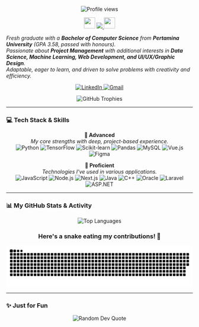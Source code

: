 <div align="center">
  <p>
    <img src="https://komarev.com/ghpvc/?username=adityavhlvy&style=flat&color=blueviolet" alt="Profile views"/>
  </p>
  
  <img src="https://media.tenor.com/BuSEbkm9aAIAAAAi/hi-otag.gif" width="30" height="30"/>
  <a href="https://git.io/typing-svg">
    <img src="https://readme-typing-svg.herokuapp.com/?lines=Hello,+I'm+Aditya+Vahlevy+Nugraha;Fresh+Computer+Science+Graduate;Data+Science+%26+ML+Enthusiast;Full-Stack+Web+Developer&center=true&size=22">
  </a>
  <img src="https://media.tenor.com/bvXwJ4I19ZQAAAAi/cat-cat-meme.gif" width="30" height="30"/>
</div>

<p align="left">
  <em>
    Fresh graduate with a <b>Bachelor of Computer Science</b> from <b>Pertamina University</b> (GPA 3.58, passed with honours).<br>
    Passionate about <b>Project Management</b> with additional interests in <b>Data Science, Machine Learning, Web Development, and UI/UX/Graphic Design</b>.<br>
    Adaptable, eager to learn, and driven to solve problems with creativity and efficiency.
  </em> 
</p>

<p align="center">
  <a href="https://linkedin.com/in/adityavahlevynugraha/" target="_blank">
    <img src="https://img.shields.io/badge/LinkedIn-0077B5?style=for-the-badge&logo=linkedin&logoColor=white" alt="LinkedIn">
  </a>
  <a href="mailto:adityavahlevy1003@gmail.com" target="_blank">
    <img src="https://img.shields.io/badge/Gmail-D14836?style=for-the-badge&logo=gmail&logoColor=white" alt="Gmail">
  </a>
</p>

<!-- <p align="center">
  <img src="https://github-readme-stats.vercel.app/api/wakatime?username=adityavhlvy&layout=compact&theme=tokyonight" alt="WakaTime Stats" />
</p> -->

<p align="center">
  <img src="https://github-profile-trophy.vercel.app/?username=adityavhlvy&theme=tokyonight&row=1&column=7" alt="GitHub Trophies"/>
</p>

---

### 💻 Tech Stack & Skills

<p align="center">
  <strong>🚀 Advanced</strong><br>
  <em>My core strengths with deep, project-based experience.</em><br>
  <img src="https://img.shields.io/badge/Python-3776AB?style=for-the-badge&logo=python&logoColor=white" alt="Python">
  <img src="https://img.shields.io/badge/TensorFlow-FF6F00?style=for-the-badge&logo=tensorflow&logoColor=white" alt="TensorFlow">
  <img src="https://img.shields.io/badge/Scikit--learn-F7931E?style=for-the-badge&logo=scikit-learn&logoColor=white" alt="Scikit-learn">
  <img src="https://img.shields.io/badge/Pandas-150458?style=for-the-badge&logo=pandas&logoColor=white" alt="Pandas">
  <img src="https://img.shields.io/badge/MySQL-4479A1?style=for-the-badge&logo=mysql&logoColor=white" alt="MySQL">
  <img src="https://img.shields.io/badge/Vue.js-35495E?style=for-the-badge&logo=vuedotjs&logoColor=4FC08D" alt="Vue.js">
  <img src="https://img.shields.io/badge/Figma-F24E1E?style=for-the-badge&logo=figma&logoColor=white" alt="Figma">
</p>

<p align="center">
  <strong>🔧 Proficient</strong><br>
  <em>Technologies I've used in various applications.</em><br>
  <img src="https://img.shields.io/badge/JavaScript-F7DF1E?style=for-the-badge&logo=javascript&logoColor=black" alt="JavaScript">
  <img src="https://img.shields.io/badge/Node.js-339933?style=for-the-badge&logo=nodedotjs&logoColor=white" alt="Node.js">
  <img src="https://img.shields.io/badge/Next.js-000000?style=for-the-badge&logo=nextdotjs&logoColor=white" alt="Next.js">
  <img src="https://img.shields.io/badge/Java-ED8B00?style=for-the-badge&logo=openjdk&logoColor=white" alt="Java">
  <img src="https://img.shields.io/badge/C++-00599C?style=for-the-badge&logo=c%2B%2B&logoColor=white" alt="C++">
  <img src="https://img.shields.io/badge/Oracle-F80000?style=for-the-badge&logo=oracle&logoColor=white" alt="Oracle">
  <img src="https://img.shields.io/badge/Laravel-FF2D20?style=for-the-badge&logo=laravel&logoColor=white" alt="Laravel">
  <img src="https://img.shields.io/badge/ASP.NET-512BD4?style=for-the-badge&logo=dotnet&logoColor=white" alt="ASP.NET">
</p>

---

### 📊 My GitHub Stats & Activity

<p align="center">
  <!-- <img src="https://github-readme-stats.vercel.app/api?username=adityavhlvy&show_icons=true&theme=tokyonight&hide_border=true&include_all_commits=true&count_private=true" alt="Aditya's GitHub Stats" /> -->
  <img src="https://github-readme-stats.vercel.app/api/top-langs/?username=adityavhlvy&layout=compact&theme=tokyonight&hide_border=true" alt="Top Languages" />
</p>

<!-- <p align="center">
  <a href="https://git.io/streak-stats">
    <img src="https://streak-stats.demolab.com?user=adityavhlvy&theme=tokyonight&hide_border=true&short_numbers=true&card_width=500&card_height=150" alt="GitHub Streak">
  </a>
</p> -->

<div align="center">
  <h3>Here's a snake eating my contributions! 🐍</h3>
  <img src="https://raw.githubusercontent.com/adityavhlvy/adityavhlvy/main/dist/github-snake.svg" alt="Snake Contribution Graph">
</div>

---

### ✨ Just for Fun

<p align="center">
  <img src="https://quotes-github-readme.vercel.app/api?type=horizontal&theme=tokyonight" alt="Random Dev Quote">
</p>